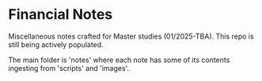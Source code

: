 # Financial Notes
Miscellaneous notes crafted for Master studies (01/2025-TBA). This repo is still being actively populated.

The main folder is 'notes' where each note has some of its contents ingesting from 'scripts' and 'images'.